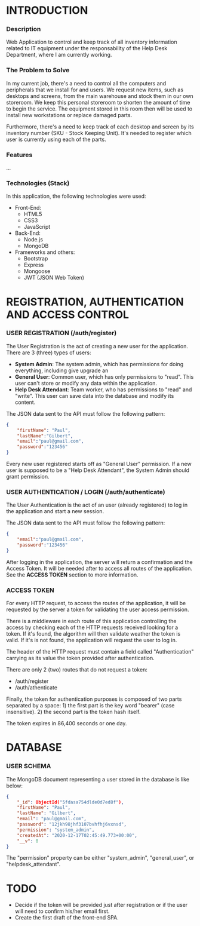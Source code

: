# INTRODUCTION

### Description
Web Application to control and keep track of all inventory information related to IT equipment under the responsability of the Help Desk Department, where I am currently working.

### The Problem to Solve
In my current job, there's a need to control all the computers and peripherals that we install for and users.
We request new items, such as desktops and screens, from the main warehouse and stock them in our own storeroom. We keep this personal storeroom to shorten the amount of time to begin the service. The equipment stored in this room then will be used to install new workstations or replace damaged parts.

Furthermore, there's a need to keep track of each desktop and screen by its inventory number (SKU - Stock Keeping Unit). It's needed to register which user is currently using each of the parts.

### Features
...

### Technologies (Stack)
In this application, the following technologies were used:
* Front-End:
	* HTML5
	* CSS3
	* JavaScript
* Back-End:
	* Node.js
	* MongoDB
* Frameworks and others:
	* Bootstrap
	* Express
	* Mongoose
	* JWT (JSON Web Token)




# REGISTRATION, AUTHENTICATION AND ACCESS CONTROL

### USER REGISTRATION (/auth/register)
The User Registration is the act of creating a new user for the application. There are 3 (three) types of users:
* **System Admin**: The system admin, which has permissions for doing everything, including give upgrade an
* **General User**: Common user, which has only permissions to "read". This user can't store or modify any data within the application.
* **Help Desk Attendant**: Team worker, who has permissions to "read" and "write". This user can save data into the database and modify its content.

The JSON data sent to the API must follow the following pattern:
```JSON
{
	"firstName": "Paul",
	"lastName":"Gilbert",
	"email":"paul@gmail.com",
	"password":"123456"
}
```
Every new user registered starts off as "General User" permission. If a new user is supposed to be a "Help Desk Attendant", the System Admin should grant permission.


### USER AUTHENTICATION / LOGIN (/auth/authenticate)
The User Authentication is the act of an user (already registered) to log in the application and start a new session.

The JSON data sent to the API must follow the following pattern:
```JSON
{
	"email":"paul@gmail.com",
	"password":"123456"
}
```
After logging in the application, the server will return a confirmation and the Access Token. It will be needed after to access all routes of the application.
See the **ACCESS TOKEN** section to more information.


### ACCESS TOKEN
For every HTTP request, to access the routes of the application, it will be requested by the server a token for validating the user access permission.

There is a middleware in each route of this application controlling the access by checking each of the HTTP requests received looking for a token. If it's found, the algorithm will then validate weather the token is valid. If it's is not found, the application will request the user to log in.

The header of the HTTP request must contain a field called "Authentication" carrying as its value the token provided after authentication.

There are only 2 (two) routes that do not request a token:
* /auth/register
* /auth/athenticate

Finally, the token for authentication purposes is composed of two parts separated by a space: 
     1) the first part is the key word "bearer" (case insensitive).
     2) the second part is the token hash itself.

The token expires in 86,400 seconds or one day.





# DATABASE

### USER SCHEMA
The MongoDB document representing a user stored in the database is like below:
```JSON
{
	"_id": ObjectId("5fdasa754dlde0d7ed8f"),
	"firstName": "Paul",
	"lastName": "Gilbert",
	"email": "paul@gmail.com",
	"password": "12jkh98jhf3107bvhfhj6vxnsd",
	"permission": "system_admin",
	"createdAt": "2020-12-17T02:45:49.773+00:00",
	"__v": 0
}
```
The "permission" property can be either "system_admin", "general_user", or "helpdesk_attendant".





# TODO
* Decide if the token will be provided just after registration or if the user will need to confirm his/her email first.
* Create the first draft of the front-end SPA.